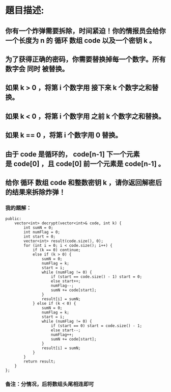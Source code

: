 # 題目描述:
## 你有一个炸弹需要拆除，时间紧迫！你的情报员会给你一个长度为 n 的 循环 数组 code 以及一个密钥 k 。
## 为了获得正确的密码，你需要替换掉每一个数字。所有数字会 同时 被替换。
## 如果 k > 0 ，将第 i 个数字用 接下来 k 个数字之和替换。
## 如果 k < 0 ，将第 i 个数字用 之前 k 个数字之和替换。
## 如果 k == 0 ，将第 i 个数字用 0 替换。
## 由于 code 是循环的， code[n-1] 下一个元素是 code[0] ，且 code[0] 前一个元素是 code[n-1] 。
## 给你 循环 数组 code 和整数密钥 k ，请你返回解密后的结果来拆除炸弹！
### 我的題解：
```class Solution {
public:
    vector<int> decrypt(vector<int>& code, int k) {
        int sumN = 0;
        int numFlag = 0;
        int start = 0;
        vector<int> result(code.size(), 0);
        for (int i = 0; i < code.size(); i++) {
            if (k == 0) continue;
            else if (k > 0) {
                sumN = 0;
                numFlag = k;
                start = i;
                while (numFlag != 0) {
                    if (start == code.size() - 1) start = 0;
                    else start++;
                    numFlag--;
                    sumN += code[start];
                }
                result[i] = sumN;
            } else if (k < 0) {
                sumN = 0;
                numFlag = k;
                start = i;
                while (numFlag != 0) {
                    if (start == 0) start = code.size() - 1;
                    else start--;
                    numFlag++;
                    sumN += code[start];
                }
                result[i] = sumN; 
            }
        }
        return result;
    }
};
```
### **备注**：分情况，后将数组头尾相连即可